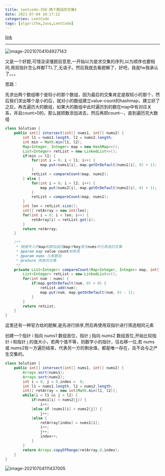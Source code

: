 ```yaml
---
title: leetcode-350-两个数组的交集Ⅱ
date: 2021-07-04 10:17:22
categories: LeetCode
tags: [algorithm,Java,LeetCode]
---
```


[link](https://leetcode-cn.com/problems/intersection-of-two-arrays-ii/)

<hr/>

![image-20210704104927143](https://gitee.com/cao_ziqiang/img/raw/master/20210704104927.png)

又是一个好题,可惜没读懂题目意思,一开始以为是求交集的序列,以为顺序也要相同,用双指针怎么样都TTL了,无语子。然后我就去看题解了，好吧，我是fw我承认了。。。

思路：

先求出两个数组哪个是较小的那个数组，因为最后的交集肯定是取较小的那个，然后我们求出哪个是小的后，就对小的数组建立value-count的hashmap，建立好了之后，再去遍历大的数组，如果大的数组中此时遍历到的数在map中有对应关系，并且count>0的，那么就把数添加进去，然后再把count--，直到遍历完大数组

```java
class Solution {
    public int[] intersect(int[] nums1, int[] nums2) {
        int l1 = nums1.length, l2 = nums2.length;
        int min = Math.min(l1, l2);
        Map<Integer, Integer> map = new HashMap<>();
        List<Integer> retList = new LinkedList<>();
        if(min == l1) {
            for(int i = 0; i < l1; i++) {
                map.put(nums1[i], map.getOrDefault(nums1[i], 0) + 1);
            }
            retList = compareCount(map, nums2);
        } else {
            for(int i = 0; i < l2; i++) {
                map.put(nums2[i], map.getOrDefault(nums2[i], 0) + 1);
            }
            retList = compareCount(map, nums1);
        }
        int len = retList.size();
        int[] retArray = new int[len];
        for(int i = 0; i < len; i++) {
            retArray[i] = retList.get(i);
        }
        return retArray;
    }

    /**
     * 根据传入的map和数组返回map中key值与nums中元素值的交集
     * @param map value-count哈希表
     * @param nums 元素数组
     * @return 两者的交集
     */
    private List<Integer> compareCount(Map<Integer, Integer> map, int[] nums) {
        List<Integer> retList = new LinkedList<>();
        for(int num : nums) {
            if(map.getOrDefault(num, 0) > 0) {
                retList.add(num);
                map.put(num, map.getOrDefault(num, 0) - 1);
            }
        }
        return retList;
    }
}
```

这里还有一种官方给的题解,是先进行排序,然后再使用双指针进行筛选相同元素

创建一个指针 i 指向 nums1 数组首位，指针 j 指向 nums2 数组首位,开始比较指针 i 和指针 j 的值大小，若两个值不等，则数字小的指针，往右移一位,若 nums 或 nums2有一方遍历结束，代表另一方的剩余值，都是唯一存在，且不会与之产生交集的。

```java
class Solution {
	public int[] intersect(int[] nums1, int[] nums2) {
        Arrays.sort(nums1);
        Arrays.sort(nums2);
        int i = 0, j = 0,index =  0;
        int l1 = nums1.length, l2 = nums2.length;
        int[] retArray = new int[Math.min(l1, l2)];
        while(i < l1 && j < l2) {
            if(nums1[i] < nums2[j]) {
                i++;
            }else if (nums1[i] > nums2[j]) {
                j++;
            }else {
                retArray[index] = nums1[i];
                i++;
                j++;
                index++;
            }
        }
        return Arrays.copyOfRange(retArray,0,index);
    }
}
```

![image-20210704111437005](https://gitee.com/cao_ziqiang/img/raw/master/20210704111437.png)

